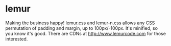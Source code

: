# lemur
Making the business happy!
lemur.css and lemur-n.css allows any CSS permutation of padding and margin, up to 100px/-100px. 
It's minified, so you know it's good.
There are CDNs at http://www.lemurcode.com for those interested.
